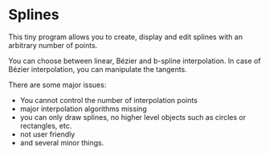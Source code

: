 # Splines

This tiny program allows you to create, display and edit splines with an arbitrary number of points.

You can choose between linear, Bézier and b-spline interpolation. In case of Bézier interpolation, you can manipulate the tangents.

There are some major issues:
- You cannot control the number of interpolation points
- major interpolation algorithms missing
- you can only draw splines, no higher level objects such as circles or rectangles, etc.
- not user friendly
- and several minor things.
